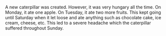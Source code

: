 A new caterpillar was created. However, it was very hungary all the time. On Monday, it ate one apple. On Tuesday, it ate two more fruits. This kept going until Saturday when it let loose and ate anything such as chocolate cake, ice cream, cheese, etc. This led to a severe headache which the caterpillar suffered throughout Sunday. 